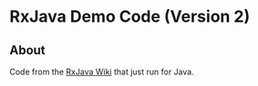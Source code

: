 # RxJava Demo Code (Version 2)


## About
Code from the [RxJava Wiki](https://github.com/ReactiveX/RxJava/wiki/How-To-Use-RxJava#synchronous-observable-example) 
that just run for Java.

